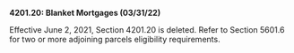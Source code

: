 **4201.20: Blanket Mortgages (03/31/22)**

Effective June 2, 2021, Section 4201.20 is deleted. Refer to Section
5601.6 for two or more adjoining parcels eligibility requirements.